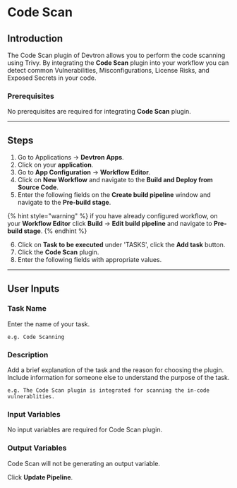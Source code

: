 # Code Scan

## Introduction
The Code Scan plugin of Devtron allows you to perform the code scanning using Trivy. By integrating the **Code Scan** plugin into your workflow you can detect common Vulnerabilities, Misconfigurations, License Risks, and Exposed Secrets in your code.

### Prerequisites
No prerequisites are required for integrating **Code Scan** plugin.

---

## Steps
1. Go to Applications → **Devtron Apps**.
2. Click on your **application**.
3. Go to **App Configuration** → **Workflow Editor**.
4. Click on **New Workflow** and navigate to the **Build and Deploy from Source Code**.
5. Enter the following fields on the **Create build pipeline** window and navigate to the **Pre-build stage**.

{% hint style="warning" %}
if you have already configured workflow, on your **Workflow Editor** click **Build** → **Edit build pipeline** and navigate to **Pre-build stage**.
{% endhint %}

6. Click on **Task to be executed** under 'TASKS', click the **Add task** button.
6. Click the **Code Scan** plugin.
7. Enter the following fields with appropriate values.
---

## User Inputs

### Task Name
Enter the name of your task.

`e.g. Code Scanning`

### Description
Add a brief explanation of the task and the reason for choosing the plugin. Include information for someone else to understand the purpose of the task.

`e.g. The Code Scan plugin is integrated for scanning the in-code vulnerablities.`

### Input Variables

No input variables are required for Code Scan plugin.

### Output Variables
Code Scan will not be generating an output variable.

Click **Update Pipeline**.


